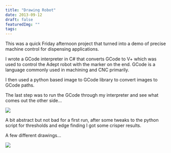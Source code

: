 ```yaml
---
title: "Drawing Robot"
date: 2013-09-12
draft: false
featuredImg: ""
tags: 
---
```


This was a quick Friday afternoon project that turned into a demo of precise machine control for dispensing applications.

I wrote a GCode interpreter in C# that converts GCode to V+ which was used to control the Adept robot with the marker on the end. GCode is a language commonly used in machining and CNC primarily.

I then used a python based image to GCode library to convert images to GCode paths.

The last step was to run the GCode through my interpreter and see what comes out the other side...

![](/drawingrobot/robot_daftpunk.jpg)

A bit abstract but not bad for a first run, after some tweaks to the python script for thresholds and edge finding I got some crisper results.

A few different drawings...

![](/drawingrobot/robot_portrait.jpg)